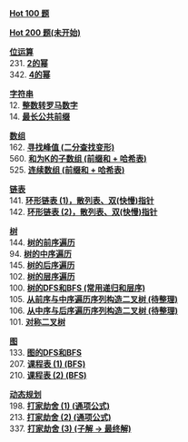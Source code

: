 **[Hot 100 题](Hot100/README.md)** <br>

**[Hot 200 题(未开始)](Hot100/README.md)** <br>

**[位运算](位运算)** <br>
    231. **[2的幂](位运算/231.%202的幂.java)** <br>
    342. **[4的幂](位运算/342.%204的幂.java)** <br>

**[字符串](字符串)** <br>
    12. **[整数转罗马数字](字符串/12.%20整数转罗马数字.java)** <br>
    14. **[最长公共前缀](字符串/14.%20最长公共前缀.java)** <br>

**[数组](数组)** <br>
    162. **[寻找峰值 (二分查找变形)](数组/162.%20寻找峰值.java)** <br>
    560. **[和为K的子数组 (前缀和 + 哈希表)](数组/560.%20和为K的子数组.java)** <br>
    525. **[连续数组 (前缀和 + 哈希表)](数组/525.%20连续数组.java)** <br>

**[链表](链表)** <br>
    141. **[环形链表 (1)，散列表、双(快慢)指针](链表/141.%20环形链表.java)** <br>
    142. **[环形链表 (2)，散列表、双(快慢)指针](链表/142.%20环形链表%20II.java)** <br>

**[树](树)** <br>
    144. **[树的前序遍历](树/144.%20树的前序遍历.java)** <br>
    94. **[树的中序遍历](树/94.%20树的中序遍历.java)** <br>
    145. **[树的后序遍历](树/145.%20树的后序遍历.java)** <br>
    102. **[树的层序遍历](树/102(no).%20树的层序遍历.java)** <br>
    100. **[树的DFS和BFS (常用递归和层序)](树/100.%20相同的树.java)** <br>
    105. **[从前序与中序遍历序列构造二叉树 (待整理)](树/105.%20从前序与中序遍历序列构造二叉树.java)** <br>
    106. **[从中序与后序遍历序列构造二叉树 (待整理)](树/106.%20从中序与后序遍历序列构造二叉树.java)** <br>
    101. **[对称二叉树 ](树/101.%20对称二叉树.java)** <br>

**[图](图)** <br>
    133. **[图的DFS和BFS](图/133.%20克隆图.java)** <br>
    207. **[课程表 (1) (BFS)](图/207.%20课程表.java)** <br>
    210. **[课程表 (2) (BFS)](图/210.%20课程表%20II.java)** <br>


**[动态规划](动态规划)** <br>
    198. **[打家劫舍 (1) (通项公式)](动态规划/198.%20打家劫舍.java)** <br>
    213. **[打家劫舍 (2) (通项公式)](动态规划/213.%20打家劫舍.java)** <br>
    337. **[打家劫舍 (3) (子解 -> 最终解)](动态规划/337.%20打家劫舍.java)** <br>
